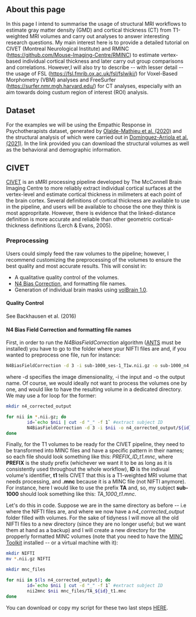 ## About this page

In this page I intend to summarise the usage of structural MRI workflows to estimate gray matter density (GMD) and cortical thickness (CT) from T1-weighted MRI volumes and carry out analyses to answer interesting research questions. My main interest here is to provide a detailed tutorial on CIVET (Montreal Neurological Institute) and RMINC (https://github.com/Mouse-Imaging-Centre/RMINC) to estimate vertex-based individual cortical thickness and later carry out group comparisons and correlations. However,I will also try to describe -- with lesser detail -- the usage of FSL (https://fsl.fmrib.ox.ac.uk/fsl/fslwiki/) for Voxel-Based Morphometry (VBM) analyses and FreeSurfer (https://surfer.nmr.mgh.harvard.edu/) for CT analyses, especially with an aim towards doing custum region of interest (ROI) analysis.

## Dataset

For the examples we will be using the Empathic Response in Psychotherapists dataset, generated by [Olalde-Mathieu et al. (2020)](https://www.biorxiv.org/content/10.1101/2020.07.01.182998v2) and the structural analysis of which were carried out in [Domínguez-Arriola et al. (2021)](https://www.biorxiv.org/content/10.1101/2021.01.02.425096v2). In the link provided you can download the structural volumes as well as the behavioral and demographic information.

## CIVET

[CIVET](http://www.bic.mni.mcgill.ca/ServicesSoftware/CIVET-2-1-0-Introduction) is an sMRI processing pipeline developed by The McConnell Brain Imaging Centre to more reliably extract individual cortical surfaces at the vertex-level and estimate cortical thickness in milimeters at each point of the brain cortex. Several definitions of cortical thickness are available to use in the pipeline, and users will be available to choose the one they think is most appropritate. However, there is evidence that the linked-distance definition is more accurate and reliable than other geometric cortical-thickness definitions (Lerch & Evans, 2005). 

### Preprocessing

Users could simply feed the raw volumes to the pipeline; however, I recommend customizing the preprocessing of the volumes to ensure the best quality and most accurate results. This will consist in:

* A qualitative quality control of the volumes.
* [N4 Bias Correction](https://www.ncbi.nlm.nih.gov/pmc/articles/PMC3071855/), and formatting file names.
* Generation of individual brain masks using [volBrain 1.0](https://volbrain.upv.es/).

#### Quality Control 

See Backhausen et al. (2016)

#### N4 Bias Field Correction and formatting file names

First, in order to run the *N4BiasFieldCorrection* algorithm ([ANTS](http://stnava.github.io/ANTs/) must be installed) you have to go to the folder where your NIFTI files are and, if you wanted to preprocess one file, run for instance: 

```bash
N4BiasFieldCorrection -d 3 -i sub-1000_ses-1_T1w.nii.gz -o sub-1000_n4.nii.gz
```
where -d specifies the image dimensionality, -i the input and -o the output name. Of course, we would ideally not want to process the volumes one by one, and would like to have the resulting volume in a dedicated directory. We may use a for loop for the former:

```bash
mkdir n4_corrected_output

for nii in *.nii.gz; do
        id=`echo $nii | cut -d "_" -f 1` #extract subject ID
        N4BiasFieldCorrection -d 3 -i $nii -o n4_corrected_output/${id}_n4.nii.gz #Perform correction
done
```

Finally, for the T1 volumes to be ready for the CIVET pipeline, they need to be transformed into MINC files and have a specific pattern in their names; so each file should look something like this: *PREFIX_ID_t1.mnc*, where __PREFIX__ is the study prefix (whichever we want it to be as long as it is consistently used throughout the whole workflow), __ID__ is the indivual volume's identifier, __t1__ tells CIVET that this is a T1-weighted MRI volume that needs processing, and __.mnc__ because it is a MINC file (not NIFTI anymore). For instance, here I would like to use the prefix **TA** and, so, my subject **sub-1000** should look something like this: *TA_1000_t1.mnc*. 

Let's do this in code. Suppose we are in the same directory as before -- i.e where the NIFTI files are, and where we now have a *n4_corrrected_output* folder filled with volumes. For the sake of tidyness I will move all the old NIFTI files to a new directory (since they are no longer useful; but we want them at hand as a backup) and I will create a new directory for the propperly formatted MINC volumes (note that you need to have the [MINC Toolkit](https://bic-mni.github.io/) installed -- or a virtual machine with it): 

```bash
mkdir NIFTI
mv *.nii.gz NIFTI

mkdir mnc_files

for nii in $(ls n4_corrected_output); do
        id=`echo $nii | cut -d "_" -f 1` #extract subject ID
        nii2mnc $nii mnc_files/TA_${id}_t1.mnc
done
```

You can download or copy my script for these two last steps <a id="raw-url" href="https://github.com/elidom/structural-mri/blob/main/N4_formatting.sh" download>HERE</a>. 


